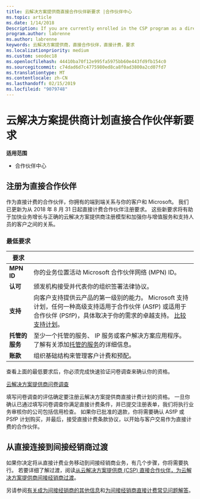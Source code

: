 ```yaml
---
title: 云解决方案提供商直接合作伙伴新要求 |合作伙伴中心
ms.topic: article
ms.date: 1/14/2018
Description: If you are currently enrolled in the CSP program as a direct partner, you should prepare to meet these updated support and services requirements.
program.author: labrenne
ms.author: labrenne
keywords: 云解决方案提供商，直接合作伙伴，直接计费，要求
ms.localizationpriority: medium
ms.custom: seodec18
ms.openlocfilehash: 44410ba70f12e995fa5975bb60e443fd9fb154c0
ms.sourcegitcommit: c74dad6d7c4775980ed8ca8f0ad3800a2cd07fd7
ms.translationtype: MT
ms.contentlocale: zh-CN
ms.lasthandoff: 02/15/2019
ms.locfileid: "9079748"
---
```

# <a name="csp-direct-partner-new-requirements"></a>云解决方案提供商计划直接合作伙伴新要求

**适用范围**

- 合作伙伴中心

## <a name="enroll-as-a-direct-partner"></a>注册为直接合作伙伴

作为直接计费的合作伙伴，你拥有的端到端关系与你的客户和 Microsoft。 我们已更新为从 2018 年 8 月 31 日起直接计费合作伙伴注册要求。 这些新要求将有助于加快业务增长与正确的云解决方案提供商注册模型和加强你与增值服务和支持人员的客户之间的关系。 

### <a name="minimum-requirements"></a>最低要求

|**要求**|                             |
|--------------------------------|--------------------------------------------------------------|
|**MPN ID**   |你的业务位置活动 Microsoft 合作伙伴网络 (MPN) ID。   |
|**认可**   |颁发机构接受并代表你的组织签署法律协议。|
|**支持**  |向客户支持提供云产品的第一级别的能力。 Microsoft 支持计划，任何一种高级支持适用于合作伙伴 (ASfP) 或适用于合作伙伴 (PSfP)，具体取决于你的需求的卓越支持。 [比较支持计划](https://partner.microsoft.com/en-US/support/partnersupport)。 |
|**托管的服务**   |至少一个托管的服务、 IP 服务或客户解决方案应用程序。 了解有关添加[托管的服务](https://partner.microsoft.com/en-US/business-opportunities/managed-services-provider)的详细信息。|
|**账款** |组织基础结构来管理客户计费和预配。 

查看上面的最低要求后，你必须完成快速验证问卷调查来确认你的资格。 

[云解决方案提供商问卷调查](https://partner.microsoft.com/cloud-solution-provider/assessment)

填写问卷调查的评估确定要注册云解决方案提供商直接计费计划的资格。 一旦你确认已通过填写问卷调查你满足直接计费条件，并已提交注册表单，我们将执行业务审核你的公司包括信用检查。 如果你已批准的退款，你将需要确认 ASfP 或 PSfP 计划购买，并最后，接受直接计费条款协议，以开始与客户交易作为直接计费的合作伙伴。

## <a name="transition-from-direct-to-indirect-reseller"></a>从直接连接到间接经销商过渡

如果你决定将从直接计费业务移动到间接经销商业务，有几个步骤，你将需要执行。 若要详细了解过渡，阅读[从云解决方案提供商 (CSP) 直接合作伙伴，为云解决方案提供商间接经销商过渡](transition-direct-to-indirect.md)。 

另请参阅[有关成为间接经销商的其他信息](https://assetsprod.microsoft.com/csp-directbill-to-indirect-transition.pdf)和[为间接经销商直接计费常见问题解答](http://assetsprod.microsoft.com/mpn/direct-bill-partner-faq.pdf)。